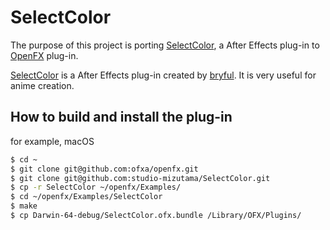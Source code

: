# SelectColor
The purpose of this project is porting [SelectColor](https://github.com/bryful/F-s-PluginsProjects/tree/master/SelectColor), a After Effects plug-in to [OpenFX](https://github.com/ofxa/openfx) plug-in.

[SelectColor](https://github.com/bryful/F-s-PluginsProjects/tree/master/SelectColor) is a After Effects plug-in created by [bryful](https://github.com/bryful). It is very useful for anime creation.


## How to build and install the plug-in

for example, macOS

```sh
$ cd ~
$ git clone git@github.com:ofxa/openfx.git
$ git clone git@github.com:studio-mizutama/SelectColor.git
$ cp -r SelectColor ~/openfx/Examples/
$ cd ~/openfx/Examples/SelectColor
$ make
$ cp Darwin-64-debug/SelectColor.ofx.bundle /Library/OFX/Plugins/
```
